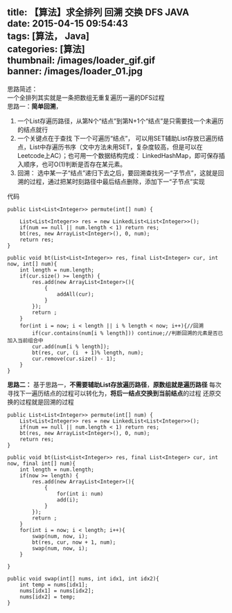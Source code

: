title: 【算法】求全排列 回溯 交换 DFS JAVA  
date: 2015-04-15 09:54:43  
tags: [算法， Java]  
categories: [算法]   
thumbnail: /images/loader_gif.gif  
banner: /images/loader_01.jpg  
---

思路简述：  
一个全排列其实就是一条把数组无重复遍历一遍的DFS过程  
思路一：**简单回溯**，  
1. 一个List存遍历路径，从第N个“结点”到第N+1个“结点”是只需要找一个未遍历的结点就行  
2. 一个关键点在于查找 下一个可遍历“结点”， 可以用SET辅助List存放已遍历结点，List中存遍历书序（文中方法未用SET，复杂度较高，但是可以在Leetcode上AC）；也可用一个数据结构完成：  LinkedHashMap，即可保存插入顺序，也可O(1)判断是否存在某元素。  
3. 回溯： 选中某一子“结点”递归下去之后，要回溯查找另一“子节点”，这就是回溯的过程，通过把某时刻路径中最后结点删除，添加下一“子节点”实现  
<!-- more -->

代码  

	public List<List<Integer>> permute(int[] num) {

        List<List<Integer>> res = new LinkedList<List<Integer>>();  
        if(num == null || num.length < 1) return res;  
        bt(res, new ArrayList<Integer>(), 0, num);  
        return res;  
    }  
    
    public void bt(List<List<Integer>> res, final List<Integer> cur, int now, int[] num){
        int length = num.length;
        if(cur.size() >= length) {
            res.add(new ArrayList<Integer>(){
                {
                    addAll(cur);
                }
            });
            return ;
        }
        for(int i = now; i < length || i % length < now; i++){//回溯
        	if(cur.contains(num[i % length])) continue;//判断回溯的元素是否已加入当前组合中
            cur.add(num[i % length]);
            bt(res, cur, (i  + 1)% length, num);
            cur.remove(cur.size() - 1);
        }
    }

**思路二：**
 基于思路一，**不需要辅助List存放遍历路径**，**原数组就是遍历路径**
每次寻找下一遍历结点的过程可以转化为，**将后一结点交换到当前结点**的过程
还原交换的过程就是回溯的过程  

	public List<List<Integer>> permute(int[] num) {
        List<List<Integer>> res = new LinkedList<List<Integer>>();
        if(num == null || num.length < 1) return res;
        bt(res, new ArrayList<Integer>(), 0, num);
        return res;
    }
    
    public void bt(List<List<Integer>> res, final List<Integer> cur, int now, final int[] num){
        int length = num.length;
        if(now >= length) {
            res.add(new ArrayList<Integer>(){
                {
                	for(int i: num)
                    add(i);
                }
            });
            return ;
        }
        for(int i = now; i < length; i++){
        	swap(num, now, i);
        	bt(res, cur, now + 1, num);
        	swap(num, now, i);
        }
        
    }
    
    public void swap(int[] nums, int idx1, int idx2){
    	int temp = nums[idx1];
    	nums[idx1] = nums[idx2];
    	nums[idx2] = temp;
    }  


